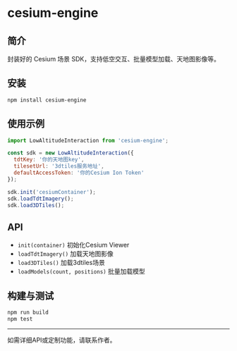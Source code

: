 # cesium-engine

## 简介
封装好的 Cesium 场景 SDK，支持低空交互、批量模型加载、天地图影像等。

## 安装
```bash
npm install cesium-engine
```

## 使用示例
```js
import LowAltitudeInteraction from 'cesium-engine';

const sdk = new LowAltitudeInteraction({
  tdtKey: '你的天地图key',
  tilesetUrl: '3dtiles服务地址',
  defaultAccessToken: '你的Cesium Ion Token'
});

sdk.init('cesiumContainer');
sdk.loadTdtImagery();
sdk.load3DTiles();
```

## API
- `init(container)` 初始化Cesium Viewer
- `loadTdtImagery()` 加载天地图影像
- `load3DTiles()` 加载3dtiles场景
- `loadModels(count, positions)` 批量加载模型

## 构建与测试
```bash
npm run build
npm test
```

---
如需详细API或定制功能，请联系作者。